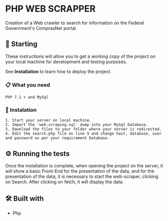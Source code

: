 # PHP WEB SCRAPPER

Creation of a Web crawler to search for information on the Federal Government's ComprasNet portal.

## 🚀 Starting

These instructions will allow you to get a working copy of the project on your local machine for development and testing purposes.

See **Installation** to learn how to deploy the project.

### 📋 What you need

```
PhP 7.1 + and MySql
```

### 🔧 Instalation

```
1. Start your server on local machine.
2. Import the 'web-scraping.sql' dump into your MySql Database.
3. Download the files to your folder where your server is redirected.
4. Edit the search.php file on line 9 and change host, database, user and password as per your requirement Database.
```

## ⚙ Running the tests

Once the installation is complete, when opening the project on the server, it will show a basic Front-End for the presentation of the data, and for the presentation of the data, it is necessary to start the web-scraper, clicking on Search. After clicking on fetch, it will display the data.

## 🛠 Built with

* Php
